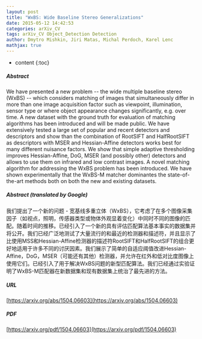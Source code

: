 ```yaml
---
layout: post
title: "WxBS: Wide Baseline Stereo Generalizations"
date: 2015-05-12 14:42:53
categories: arXiv_CV
tags: arXiv_CV Object_Detection Detection
author: Dmytro Mishkin, Jiri Matas, Michal Perdoch, Karel Lenc
mathjax: true
---
```


* content
{:toc}

##### Abstract
We have presented a new problem -- the wide multiple baseline stereo (WxBS) -- which considers matching of images that simultaneously differ in more than one image acquisition factor such as viewpoint, illumination, sensor type or where object appearance changes significantly, e.g. over time. A new dataset with the ground truth for evaluation of matching algorithms has been introduced and will be made public. We have extensively tested a large set of popular and recent detectors and descriptors and show than the combination of RootSIFT and HalfRootSIFT as descriptors with MSER and Hessian-Affine detectors works best for many different nuisance factors. We show that simple adaptive thresholding improves Hessian-Affine, DoG, MSER (and possibly other) detectors and allows to use them on infrared and low contrast images. A novel matching algorithm for addressing the WxBS problem has been introduced. We have shown experimentally that the WxBS-M matcher dominantes the state-of-the-art methods both on both the new and existing datasets.

##### Abstract (translated by Google)
我们提出了一个新的问题 - 宽基线多重立体（WxBS），它考虑了在多个图像采集因子（如视点，照明，传感器类型或物体外观显着变化）中同时不同的图像的匹配。随着时间的推移。已经引入了一个新的具有评估匹配算法基本事实的数据集并将公开。我们已经广泛地测试了大量流行的和最近的检测器和描述符，并且显示了比使用MSS和Hessian-Affine检测器的描述符RootSIFT和HalfRootSIFT的组合更好地适用于许多不同的讨厌因素。我们展示了简单的自适应阈值改进Hessian-Affine，DoG，MSER（可能还有其他）检测器，并允许在红外和低对比度图像上使用它们。已经引入了用于解决WxBS问题的新型匹配算法。我们已经通过实验证明了WxBS-M匹配器在新数据集和现有数据集上统治了最先进的方法。

##### URL
[https://arxiv.org/abs/1504.06603](https://arxiv.org/abs/1504.06603)

##### PDF
[https://arxiv.org/pdf/1504.06603](https://arxiv.org/pdf/1504.06603)

